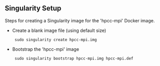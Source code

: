 Singularity Setup
-----------------

Steps for creating a Singularity image for the 'hpcc-mpi'
Docker image.

 - Create a blank image file (using default size)

   ```
    sudo singularity create hpcc-mpi.img
   ```

 - Bootstrap the 'hpcc-mpi' image

   ```
    sudo singularity bootstrap hpcc-mpi.img hpcc-mpi.def
   ```

